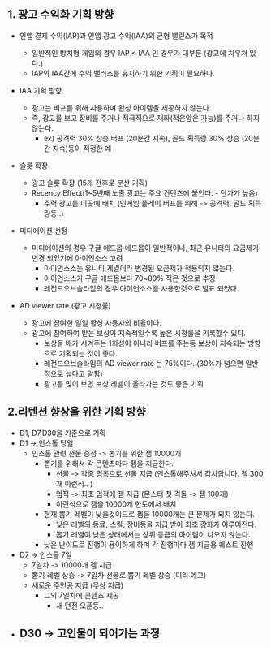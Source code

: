 ## 1. 광고 수익화 기획 방향
- 인앱 결제 수익(IAP)과 인앱 광고 수익(IAA)의 균형 밸런스가 목적
  - 일반적인 방치형 게임의 경우 IAP < IAA 인 경우가 대부분 (광고에 치우쳐 있다.)
  - IAP와 IAA간에 수익 밸러스를 유지하기 위한 기획이 필요하다.

- IAA 기획 방향 
  - 광고는 버프를 위해 사용하며 완성 아이템을 제공하지 않는다.
  - 즉, 광고를 보고 장비를 주거나 적극적으로 재화(적은양은 가능)를 주거나 하지 않는다.
    - ex) 공격력 30% 상승 버프 (20분간 지속), 골드 획득량 30% 상승 (20분간 지속)등이 적정한 예  

- 슬롯 확장
  - 광고 슬롯 확장 (15개 전후로 분산 기획)
  - Recency Effect(1~5번째 노출 광고는 주요 컨텐츠에 붙인다. - 단가가 높음)
    - 주력 광고를 이곳에 배치 (인게임 플레이 버프를 위해 -> 공격력, 골드 획득량등..) 

- 미디에이션 선정
  - 미디에이션의 경우 구글 에드몹 에드몹이 일반적이나, 최근 유니티의 요금제가 변경 되었기에 아이언소스 고려
    - 아이언소스는 유니티 계열이라 변경된 요금제가 적용되지 않는다.
    - 아이언소스가 구글 에드몹보다 70~80% 적은 것으로 추정
    - 레전드오브슬라임의 경우 아이언소스를 사용한것으로 발표 되었다.    
    
- AD viewer rate (광고 시청률)
  - 광고에 참여한 일일 활성 사용자의 비율이다. 
  - 광고에 참여하여 받는 보상이 지속적일수록 높은 시청률을 기록할수 있다.
    - 보상을 배가 시켜주는 1회성이 아니라 버프를 주는등 보상이 지속되는 방향으로 기획되는 것이 좋다.
    - 레전드오브슬라임의 AD viewer rate 는 75%이다. (30%가 넘으면 일반적으로 높다고 말함)
    - 광고를 많이 보면 보상 레벨이 올라가는 것도 좋은 기획  
    
## 2.리텐션 향상을 위한 기획 방향
- D1, D7,D30을 기준으로 기획
- D1 -> 인스톨 당일
  - 인스톨 관련 선물 증정 -> 뽑기를 위한 잼 10000개
    - 뽑기를 위해서 각 콘텐츠마다 젬을 지급한다.
      - 선물 -> 각종 명목으로 선물 지급 (인스톨해주셔서 감사합니다. 젬 300개 이런식.. )
      - 업적 -> 최초 업적에 젬 지급 (몬스터 첫 격돌 -> 젬 100개)
      - 이런식으로 젬을 10000개 한도에서 배치 
    - 현재 뽑기 레벨이 낮을것이므로 젬을 10000개는 큰 문제가 되지 않는다.
      - 낮은 레벨의 동료, 스킬, 장비등을 지급 받아 최초 강화가 이루어진다.
      - 뽑기 레벨이 낮은 상태에서는 상위 등급의 아이템이 나오지 않는다.
    - 낮은 난이도로 진행이 용이하게 하며 각 진행마다 젬 지급용 퀘스트 진행      
- D7 -> 인스톨 7일
  - 7일차 -> 10000개 젬 지급
  - 뽑기 레벨 상승 -> 7일차 선물로 뽑기 레벨 상승 (미리 예고)
  - 새로운 주인공 지급 (무상 지급)
    - 그외 7일차에 콘텐츠 제공
      - 새 던전 오픈등..    
- D30 -> 고인물이 되어가는 과정
  - 
